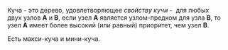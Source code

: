 Куча - это дерево, удовлетворяющее _свойству кучи_ -  для любых двух узлов **A** и **B**, если узел **A** является узлом-предком для узла **B**, то узел **A** имеет более высокий (или равный) приоритет, чем узел **B**.

Есть макси-куча и мини-куча.

